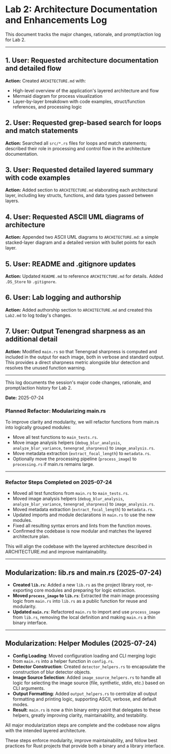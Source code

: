 # Lab 2: Architecture Documentation and Enhancements Log


This document tracks the major changes, rationale, and prompt/action log for Lab 2.

---

## 1. User: Requested architecture documentation and detailed flow
**Action:** Created `ARCHITECTURE.md` with:
- High-level overview of the application's layered architecture and flow
- Mermaid diagram for process visualization
- Layer-by-layer breakdown with code examples, struct/function references, and processing logic

## 2. User: Requested grep-based search for loops and match statements
**Action:** Searched all `src/*.rs` files for loops and match statements; described their role in processing and control flow in the architecture documentation.

## 3. User: Requested detailed layered summary with code examples
**Action:** Added section to `ARCHITECTURE.md` elaborating each architectural layer, including key structs, functions, and data types passed between layers.

## 4. User: Requested ASCII UML diagrams of architecture
**Action:** Appended two ASCII UML diagrams to `ARCHITECTURE.md`: a simple stacked-layer diagram and a detailed version with bullet points for each layer.

## 5. User: README and .gitignore updates
**Action:** Updated `README.md` to reference `ARCHITECTURE.md` for details. Added `.DS_Store` to `.gitignore`.

## 6. User: Lab logging and authorship
**Action:** Added authorship section to `ARCHITECTURE.md` and created this `Lab2.md` to log today's changes.


## 7. User: Output Tenengrad sharpness as an additional detail
**Action:** Modified `main.rs` so that Tenengrad sharpness is computed and included in the output for each image, both in verbose and standard output. This provides a direct sharpness metric alongside blur detection and resolves the unused function warning.

---

This log documents the session's major code changes, rationale, and prompt/action history for Lab 2.


**Date:** 2025-07-24

### Planned Refactor: Modularizing main.rs

To improve clarity and modularity, we will refactor functions from main.rs into logically grouped modules:

- Move all test functions to `main_tests.rs`.
- Move image analysis helpers (`debug_blur_analysis`, `analyze_blur_variance`, `tenengrad_sharpness`) to `image_analysis.rs`.
- Move metadata extraction (`extract_focal_length`) to `metadata.rs`.
- Optionally move the processing pipeline (`process_image`) to `processing.rs` if main.rs remains large.

---

### Refactor Steps Completed on 2025-07-24

- Moved all test functions from `main.rs` to `main_tests.rs`.
- Moved image analysis helpers (`debug_blur_analysis`, `analyze_blur_variance`, `tenengrad_sharpness`) to `image_analysis.rs`.
- Moved metadata extraction (`extract_focal_length`) to `metadata.rs`.
- Updated imports and module declarations in `main.rs` to use the new modules.
- Fixed all resulting syntax errors and lints from the function moves.
- Confirmed the codebase is now modular and matches the layered architecture plan.

This will align the codebase with the layered architecture described in ARCHITECTURE.md and improve maintainability.

---

## Modularization: lib.rs and main.rs (2025-07-24)

- **Created `lib.rs`**: Added a new `lib.rs` as the project library root, re-exporting core modules and preparing for logic extraction.
- **Moved `process_image` to `lib.rs`**: Extracted the main image processing logic from `main.rs` into `lib.rs` as a public function for reuse and modularity.
- **Updated `main.rs`**: Refactored `main.rs` to import and use `process_image` from `lib.rs`, removing the local definition and making `main.rs` a thin binary interface.

---

## Modularization: Helper Modules (2025-07-24)

- **Config Loading**: Moved configuration loading and CLI merging logic from `main.rs` into a helper function in `config.rs`.
- **Detector Construction**: Created `detector_helpers.rs` to encapsulate the construction of blur detector objects.
- **Image Source Selection**: Added `image_source_helpers.rs` to handle all logic for selecting the image source (file, synthetic, stdin, etc.) based on CLI arguments.
- **Output Formatting**: Added `output_helpers.rs` to centralize all output formatting and printing logic, supporting ASCII, verbose, and default modes.
- **Result**: `main.rs` is now a thin binary entry point that delegates to these helpers, greatly improving clarity, maintainability, and testability.

All major modularization steps are complete and the codebase now aligns with the intended layered architecture.

These steps enforce modularity, improve maintainability, and follow best practices for Rust projects that provide both a binary and a library interface.